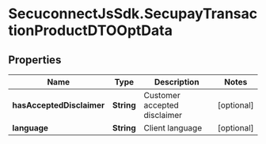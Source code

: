 # SecuconnectJsSdk.SecupayTransactionProductDTOOptData

## Properties
Name | Type | Description | Notes
------------ | ------------- | ------------- | -------------
**hasAcceptedDisclaimer** | **String** | Customer accepted disclaimer | [optional] 
**language** | **String** | Client language | [optional] 


